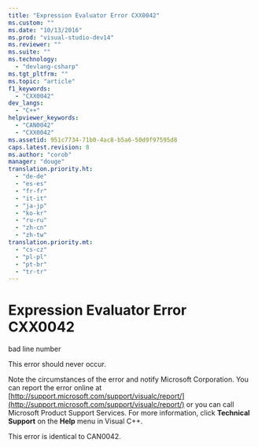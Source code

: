 ```yaml
---
title: "Expression Evaluator Error CXX0042"
ms.custom: ""
ms.date: "10/13/2016"
ms.prod: "visual-studio-dev14"
ms.reviewer: ""
ms.suite: ""
ms.technology: 
  - "devlang-csharp"
ms.tgt_pltfrm: ""
ms.topic: "article"
f1_keywords: 
  - "CXX0042"
dev_langs: 
  - "C++"
helpviewer_keywords: 
  - "CAN0042"
  - "CXX0042"
ms.assetid: 951c7734-71b0-4ac8-b5a6-50d9f97595d8
caps.latest.revision: 8
ms.author: "corob"
manager: "douge"
translation.priority.ht: 
  - "de-de"
  - "es-es"
  - "fr-fr"
  - "it-it"
  - "ja-jp"
  - "ko-kr"
  - "ru-ru"
  - "zh-cn"
  - "zh-tw"
translation.priority.mt: 
  - "cs-cz"
  - "pl-pl"
  - "pt-br"
  - "tr-tr"
---
```

# Expression Evaluator Error CXX0042
bad line number  
  
 This error should never occur.  
  
 Note the circumstances of the error and notify Microsoft Corporation. You can report the error online at [http://support.microsoft.com/support/visualc/report/](http://support.microsoft.com/support/visualc/report/) or you can call Microsoft Product Support Services. For more information, click **Technical Support** on the **Help** menu in Visual C++.  
  
 This error is identical to CAN0042.